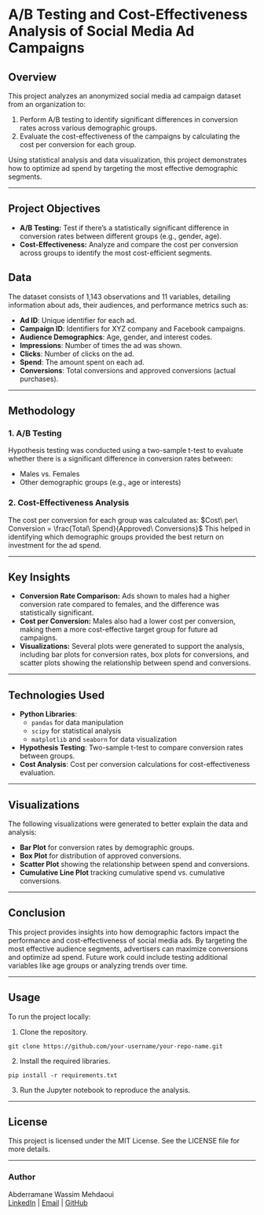 # A/B Testing and Cost-Effectiveness Analysis of Social Media Ad Campaigns

## Overview
This project analyzes an anonymized social media ad campaign dataset from an organization to:
1. Perform A/B testing to identify significant differences in conversion rates across various demographic groups.
2. Evaluate the cost-effectiveness of the campaigns by calculating the cost per conversion for each group.

Using statistical analysis and data visualization, this project demonstrates how to optimize ad spend by targeting the most effective demographic segments.

---

## Project Objectives
- **A/B Testing:** Test if there’s a statistically significant difference in conversion rates between different groups (e.g., gender, age).
- **Cost-Effectiveness:** Analyze and compare the cost per conversion across groups to identify the most cost-efficient segments.
  
## Data
The dataset consists of 1,143 observations and 11 variables, detailing information about ads, their audiences, and performance metrics such as:
- **Ad ID**: Unique identifier for each ad.
- **Campaign ID**: Identifiers for XYZ company and Facebook campaigns.
- **Audience Demographics**: Age, gender, and interest codes.
- **Impressions**: Number of times the ad was shown.
- **Clicks**: Number of clicks on the ad.
- **Spend**: The amount spent on each ad.
- **Conversions**: Total conversions and approved conversions (actual purchases).

---

## Methodology
### 1. A/B Testing
Hypothesis testing was conducted using a two-sample t-test to evaluate whether there is a significant difference in conversion rates between:
- Males vs. Females
- Other demographic groups (e.g., age or interests)

### 2. Cost-Effectiveness Analysis
The cost per conversion for each group was calculated as:
$Cost\ per\ Conversion = \frac{Total\ Spend}{Approved\ Conversions}$
This helped in identifying which demographic groups provided the best return on investment for the ad spend.

---

## Key Insights
- **Conversion Rate Comparison:** Ads shown to males had a higher conversion rate compared to females, and the difference was statistically significant.
- **Cost per Conversion:** Males also had a lower cost per conversion, making them a more cost-effective target group for future ad campaigns.
- **Visualizations:** Several plots were generated to support the analysis, including bar plots for conversion rates, box plots for conversions, and scatter plots showing the relationship between spend and conversions.

---

## Technologies Used
- **Python Libraries**: 
  - `pandas` for data manipulation
  - `scipy` for statistical analysis
  - `matplotlib` and `seaborn` for data visualization
- **Hypothesis Testing**: Two-sample t-test to compare conversion rates between groups.
- **Cost Analysis**: Cost per conversion calculations for cost-effectiveness evaluation.

---

## Visualizations
The following visualizations were generated to better explain the data and analysis:
- **Bar Plot** for conversion rates by demographic groups.
- **Box Plot** for distribution of approved conversions.
- **Scatter Plot** showing the relationship between spend and conversions.
- **Cumulative Line Plot** tracking cumulative spend vs. cumulative conversions.

---

## Conclusion
This project provides insights into how demographic factors impact the performance and cost-effectiveness of social media ads. By targeting the most effective audience segments, advertisers can maximize conversions and optimize ad spend. Future work could include testing additional variables like age groups or analyzing trends over time.

---

## Usage
To run the project locally:
1. Clone the repository.
```
git clone https://github.com/your-username/your-repo-name.git
```
2. Install the required libraries.
```
pip install -r requirements.txt
```
3. Run the Jupyter notebook to reproduce the analysis.

---

## License
This project is licensed under the MIT License. See the LICENSE file for more details.

---

### Author
Abderramane Wassim Mehdaoui  
[LinkedIn](www.linkedin.com/in/abderrahmane-wassim-mehdaoui-91a239198) | [Email](abderrahmane.mehdaoui@city.ac.uk) | [GitHub](https://github.com/0Nexus)
